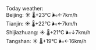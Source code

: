 Today weather:  
Beijing: ☀️   🌡️+23°C 🌬️←7km/h  
Tianjin: ☀️   🌡️+22°C 🌬️←7km/h  
Shijiazhuang: ☀️   🌡️+21°C 🌬️↓7km/h  
Tangshan: ☀️   🌡️+19°C 🌬️←16km/h  

